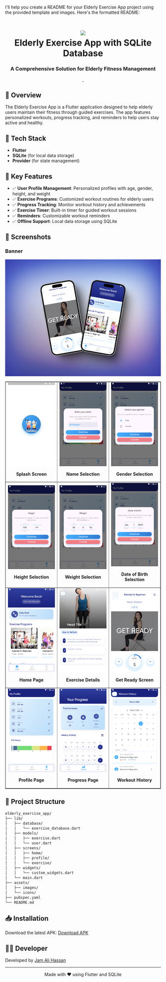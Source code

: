 I'll help you create a README for your Elderly Exercise App project using the provided template and images. Here's the formatted README:

<div align="center">
  <h1>
    <img src="images/logo.png" width="80px"><br/>
    Elderly Exercise App with SQLite Database
  </h1>
  <h3>A Comprehensive Solution for Elderly Fitness Management</h3>
</div>

<p align="center">
    <a href="https://github.com/jamalihassan0307/" target="_blank">
        <img alt="" src="https://img.shields.io/badge/GitHub-100000?style=for-the-badge&logo=github&logoColor=white" />
    </a>
    <a href="https://www.linkedin.com/in/jamalihassan0307/" target="_blank">
        <img alt="" src="https://img.shields.io/badge/LinkedIn-0077B5?style=for-the-badge&logo=linkedin&logoColor=white" />
    </a>
</p>

## 📌 Overview

The Elderly Exercise App is a Flutter application designed to help elderly users maintain their fitness through guided exercises. The app features personalized workouts, progress tracking, and reminders to help users stay active and healthy.

## 🚀 Tech Stack

- **Flutter**
- **SQLite** (for local data storage)
- **Provider** (for state management)

## 🔑 Key Features

- ✅ **User Profile Management**: Personalized profiles with age, gender, height, and weight
- ✅ **Exercise Programs**: Customized workout routines for elderly users
- ✅ **Progress Tracking**: Monitor workout history and achievements
- ✅ **Exercise Timer**: Built-in timer for guided workout sessions
- ✅ **Reminders**: Customizable workout reminders
- ✅ **Offline Support**: Local data storage using SQLite

## 📸 Screenshots

### Banner
![Banner](screenshots/banner.png)

<table border="1">
  <tr>
    <td align="center">
      <img src="screenshots/splash.png" alt="Splash Screen" width="250"/>
      <p><b>Splash Screen</b></p>
    </td>
    <td align="center">
      <img src="screenshots/name_selecter.png" alt="Name Selection" width="250"/>
      <p><b>Name Selection</b></p>
    </td>
    <td align="center">
      <img src="screenshots/gender_selecter.png" alt="Gender Selection" width="250"/>
      <p><b>Gender Selection</b></p>
    </td>
  </tr>
  <tr>
    <td align="center">
      <img src="screenshots/height_selecter.png" alt="Height Selection" width="250"/>
      <p><b>Height Selection</b></p>
    </td>
    <td align="center">
      <img src="screenshots/weight_selecter.png" alt="Weight Selection" width="250"/>
      <p><b>Weight Selection</b></p>
    </td>
    <td align="center">
      <img src="screenshots/dob_selecter.png" alt="Date of Birth Selection" width="250"/>
      <p><b>Date of Birth Selection</b></p>
    </td>
  </tr>
  <tr>
    <td align="center">
      <img src="screenshots/home_page.png" alt="Home Page" width="250"/>
      <p><b>Home Page</b></p>
    </td>
    <td align="center">
      <img src="screenshots/exercise_details_page.png" alt="Exercise Details" width="250"/>
      <p><b>Exercise Details</b></p>
    </td>
    <td align="center">
      <img src="screenshots/get_ready.png" alt="Get Ready Screen" width="250"/>
      <p><b>Get Ready Screen</b></p>
    </td>
  </tr>
  <tr>
    <td align="center">
      <img src="screenshots/profile_page.png" alt="Profile Page" width="250"/>
      <p><b>Profile Page</b></p>
    </td>
    <td align="center">
      <img src="screenshots/progress_page.png" alt="Progress Page" width="250"/>
      <p><b>Progress Page</b></p>
    </td>
    <td align="center">
      <img src="screenshots/workout_history.png" alt="Workout History" width="250"/>
      <p><b>Workout History</b></p>
    </td>
  </tr>
</table>

## 📁 Project Structure

```
elderly_exercise_app/
├── lib/
│   ├── database/
│   │   └── exercise_database.dart
│   ├── models/
│   │   ├── exercise.dart
│   │   └── user.dart
│   ├── screens/
│   │   ├── home/
│   │   ├── profile/
│   │   └── exercise/
│   ├── widgets/
│   │   └── custom_widgets.dart
│   └── main.dart
├── assets/
│   ├── images/
│   └── icons/
├── pubspec.yaml
└── README.md
```

## 📥 Installation

Download the latest APK:
[Download APK](https://github.com/jamalihassan0307/elderly-Exercisec-App-with-sqflite-database/releases/download/1.0.4/app-armeabi-v7a-release.apk)

## 👨‍💻 Developer

Developed by [Jam Ali Hassan](https://github.com/jamalihassan0307)

---

<p align="center">
  Made with ❤️ using Flutter and SQLite
</p>
